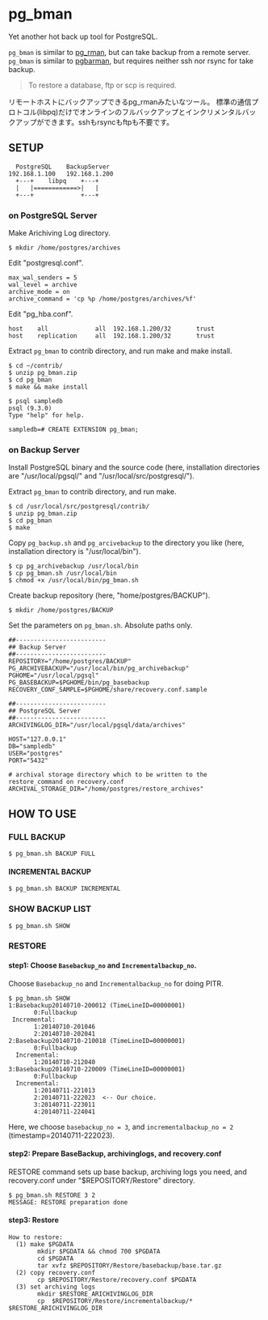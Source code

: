 pg_bman
=======

Yet another hot back up tool for PostgreSQL. 


`pg_bman` is similar to [pg_rman](http://sourceforge.net/projects/pg-rman/), but can take backup from a remote server.
`pg_bman` is similar to [pgbarman](http://www.pgbarman.org/), but requires neither ssh nor rsync for take backup.

>To restore a database, ftp or scp is required.

リモートホストにバックアップできるpg_rmanみたいなツール。
標準の通信プロトコル(libpq)だけでオンラインのフルバックアップとインクリメンタルバックアップができます。sshもrsyncもftpも不要です。

## SETUP

      PostgreSQL    BackupServer
    192.168.1.100   192.168.1.200
      +---+    libpq    +---+
      |   |============>|   |
      +---+             +---+

### on PostgreSQL Server

Make Arichiving Log directory.

    $ mkdir /home/postgres/archives

Edit "postgresql.conf".

    max_wal_senders = 5
    wal_level = archive
    archive_mode = on
    archive_command = 'cp %p /home/postgres/archives/%f'

Edit "pg_hba.conf".

    host    all             all  192.168.1.200/32       trust
    host    replication     all  192.168.1.200/32       trust


Extract `pg_bman` to contrib directory, and run make and make install.

    $ cd ~/contrib/
    $ unzip pg_bman.zip
    $ cd pg_bman
    $ make && make install
    
    $ psql sampledb
    psql (9.3.0)
    Type "help" for help.
    
    sampledb=# CREATE EXTENSION pg_bman;

### on Backup Server

Install PostgreSQL binary and the source code (here, installation directories are "/usr/local/pgsql/" and "/usr/local/src/postgresql/").

Extract `pg_bman` to contrib directory, and run make.

    $ cd /usr/local/src/postgresql/contrib/
    $ unzip pg_bman.zip
    $ cd pg_bman
    $ make

Copy `pg_backup.sh` and `pg_arcivebackup` to the directory you like (here, installation directory is "/usr/local/bin").

    $ cp pg_archivebackup /usr/local/bin
    $ cp pg_bman.sh /usr/local/bin
    $ chmod +x /usr/local/bin/pg_bman.sh


Create backup repository (here, "home/postgres/BACKUP").

    $ mkdir /home/postgres/BACKUP

Set the parameters on `pg_bman.sh`. Absolute paths only.

    ##-------------------------
    ## Backup Server 
    ##-------------------------
    REPOSITORY="/home/postgres/BACKUP"
    PG_ARCHIVEBACKUP="/usr/local/bin/pg_archivebackup"
    PGHOME="/usr/local/pgsql"
    PG_BASEBACKUP=$PGHOME/bin/pg_basebackup
    RECOVERY_CONF_SAMPLE=$PGHOME/share/recovery.conf.sample
    
    ##-------------------------
    ## PostgreSQL Server
    ##-------------------------
    ARCHIVINGLOG_DIR="/usr/local/pgsql/data/archives"
    
    HOST="127.0.0.1"
    DB="sampledb"
    USER="postgres"
    PORT="5432"

    # archival storage directory which to be written to the restore_command on recovery.conf
    ARCHIVAL_STORAGE_DIR="/home/postgres/restore_archives"


## HOW TO USE

### FULL BACKUP

    $ pg_bman.sh BACKUP FULL

#### INCREMENTAL BACKUP

    $ pg_bman.sh BACKUP INCREMENTAL

### SHOW BACKUP LIST

    $ pg_bman.sh SHOW

### RESTORE

#### step1: Choose `Basebackup_no` and `Incrementalbackup_no`.

Choose `Basebackup_no` and `Incrementalbackup_no` for doing PITR.

    $ pg_bman.sh SHOW
    1:Basebackup20140710-200012 (TimeLineID=00000001)
           0:Fullbackup
     Incremental:
           1:20140710-201046
           2:20140710-202041
    2:Basebackup20140710-210018 (TimeLineID=00000001)
           0:Fullbackup
      Incremental:
           1:20140710-212040
    3:Basebackup20140710-220009 (TimeLineID=00000001)
           0:Fullbackup
      Incremental:
           1:20140711-221013
           2:20140711-222023  <-- Our choice.
           3:20140711-223011
           4:20140711-224041

Here, we choose `basebackup_no = 3`, and `incrementalbackup_no = 2` (timestamp=20140711-222023).

#### step2: Prepare BaseBackup, archivinglogs, and recovery.conf

RESTORE command sets up base backup, archiving logs you need, and recovery.conf under "$REPOSITORY/Restore" directory.

    $ pg_bman.sh RESTORE 3 2
    MESSAGE: RESTORE preparation done

#### step3: Restore

    How to restore:
      (1) make $PGDATA
            mkdir $PGDATA && chmod 700 $PGDATA
            cd $PGDATA
            tar xvfz $REPOSITORY/Restore/basebackup/base.tar.gz
      (2) copy recovery.conf
            cp $REPOSITORY/Restore/recovery.conf $PGDATA
      (3) set archiving logs
            mkdir $RESTORE_ARICHIVINGLOG_DIR
            cp  $REPOSITORY/Restore/incrementalbackup/* $RESTORE_ARICHIVINGLOG_DIR
